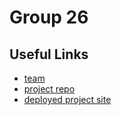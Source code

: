 # Group 26

## Useful Links
- [team](/admin/team.md)
- [project repo](https://github.com/cse110-sp24-group26/final-project)
- [deployed project site](https://cse110-sp24-group26.github.io/final-project/)
